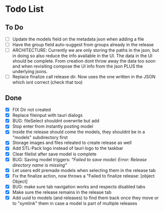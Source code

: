 # Todo List

## To Do

- [ ] Update the models field on the metadata json when adding a file
- [ ] Have the group field auto-suggest from groups already in the release
- [ ] ARCHITECTURE: Currently we are only storing the paths in the json, but in doing so also reduce the info available in the UI. The data in the UI should be complete. From creation dont throw away the data too soon and when revisiting compose the UI info from the json PLUS the underlying jsons.
- [ ] Replace finalize call release dir. Now uses the one written in the JSON which isnt correct (check that too)

## Done

- [x] FIX Dir not created
- [x] Replace fileinput with tauri dialogs
- [x] BUG: fileSelect shouldnt overwrite but add
- [x] Stop enter from instantly posting model
- [x] Inside the release should come the models, they shouldnt be in a "models" subdirectory first
- [x] Storage images and files releated to create release as well
- [x] Add STL-Pack logo instead of tauri logo to the taskbar
- [x] Clear filelist after save model is complete
- [x] BUG: Saving model triggers: _"Failed to save model: Error: Release directory name is missing"_
- [x] Let users edit premade models when selecting them in the release tab
- [x] Fix the finalize action, now throws a "Failed to finalize release: [object Object]
- [x] BUG: make sure tab navigation works and respects disabled tabs
- [x] Make sure the release remains in the release tab
- [x] Add uuid to models (and releases) to find them back once they move or to "symlink" them in case a model is part of multiple releases
